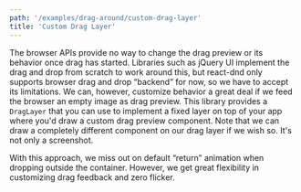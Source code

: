 ```yaml
---
path: '/examples/drag-around/custom-drag-layer'
title: 'Custom Drag Layer'
---
```


The browser APIs provide no way to change the drag preview or its
behavior once drag has started. Libraries such as jQuery UI implement
the drag and drop from scratch to work around this, but react-dnd only
supports browser drag and drop “backend” for now, so we have to accept
its limitations.
We can, however, customize behavior a great deal if we feed the
browser an empty image as drag preview. This library provides a
`DragLayer` that you can use to implement a fixed layer on
top of your app where you'd draw a custom drag preview component.
Note that we can draw a completely different component on our drag
layer if we wish so. It's not only a screenshot.

With this approach, we miss out on default “return” animation when
dropping outside the container. However, we get great flexibility in
customizing drag feedback and zero flicker.

<view-source name="02-drag-around/custom-drag-layer" component="drag-around-custom-drag-layer">
</view-source>
